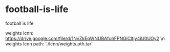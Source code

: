 # football-is-life
football is life

weights lcnn: https://drive.google.com/file/d/1NvZkEqWNUBAfuhFPNGiCItjy4iU0UOy2 \n
weights lcnn path: './lcnn/weights.pth.tar'
